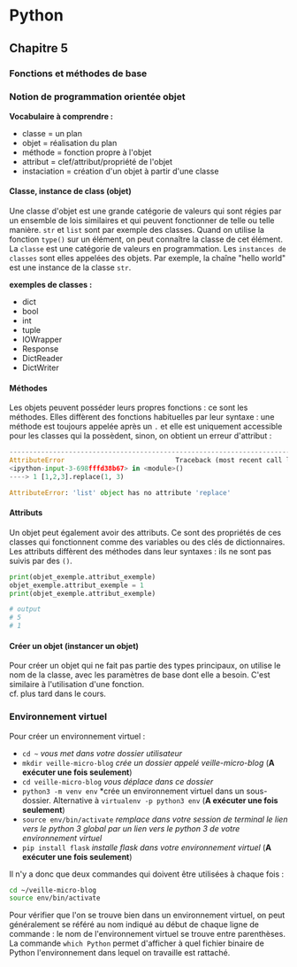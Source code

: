 # Python

## Chapitre 5

### Fonctions et méthodes de base

### Notion de programmation orientée objet
**Vocabulaire à comprendre :**  
- classe = un plan
- objet = réalisation du plan
-  méthode = fonction propre à l'objet
- attribut = clef/attribut/propriété de l'objet
- instaciation = création d'un objet à partir d'une classe  

#### Classe, instance de class (objet)
Une classe d'objet est une grande catégorie de valeurs qui sont régies par un ensemble de lois similaires et qui peuvent fonctionner de telle ou telle manière. `str` et `list` sont par exemple des classes. Quand on utilise la fonction `type()` sur un élément, on peut connaître la classe de cet élément.  
La `classe` est une catégorie de valeurs en programmation. Les `instances de classes` sont elles appelées des objets. Par exemple, la chaîne "hello world" est une instance de la classe `str`.  

**exemples de classes :**  
- dict
- bool
- int
- tuple
- IOWrapper
- Response
- DictReader
- DictWriter

#### Méthodes
Les objets peuvent posséder leurs propres fonctions : ce sont les méthodes. Elles diffèrent des fonctions habituelles par leur syntaxe : une méthode est toujours appelée après un `.` et elle est uniquement accessible pour les classes qui la possèdent, sinon, on obtient un erreur d'attribut :  
``` python
---------------------------------------------------------------------------
AttributeError                            Traceback (most recent call last)
<ipython-input-3-698fffd38b67> in <module>()
----> 1 [1,2,3].replace(1, 3)

AttributeError: 'list' object has no attribute 'replace'

```

#### Attributs
Un objet peut également avoir des attributs. Ce sont des propriétés de ces classes qui fonctionnent comme des variables ou des clés de dictionnaires. Les attributs diffèrent des méthodes dans leur syntaxes : ils ne sont pas suivis par des `()`.  

``` Python
print(objet_exemple.attribut_exemple)
objet_exemple.attribut_exemple = 1
print(objet_exemple.attribut_exemple)

# output
# 5
# 1
```

#### Créer un objet (instancer un objet)
Pour créer un objet qui ne fait pas partie des types principaux, on utilise le nom de la classe, avec les paramètres de base dont elle a besoin. C'est similaire à l'utilisation d'une fonction.  
cf. plus tard dans le cours.  


### Environnement virtuel
Pour créer un environnement virtuel :
- `cd ~` *vous met dans votre dossier utilisateur*
- `mkdir veille-micro-blog` *crée un dossier appelé veille-micro-blog* (**A exécuter une fois seulement**)
- `cd veille-micro-blog` *vous déplace dans ce dossier*
- `python3 -m venv env` *crée un environnement virtuel dans un sous-dossier. Alternative à `virtualenv -p python3 env` (**A exécuter une fois seulement**)
- `source env/bin/activate` *remplace dans votre session de terminal le lien vers le python 3 global par un lien vers le python 3 de votre environnement virtuel*
- `pip install flask` *installe flask dans votre environnement virtuel* (**A exécuter une fois seulement**)  

Il n'y a donc que deux commandes qui doivent être utilisées à chaque fois :
```sh
cd ~/veille-micro-blog
source env/bin/activate
```

Pour vérifier que l'on se trouve bien dans un environnement virtuel, on peut généralement se référé au nom indiqué au début de chaque ligne de commande : le nom de l'environnement virtuel se trouve entre parenthèses.  
La commande `which Python` permet d'afficher à quel fichier binaire de Python l'environnement dans lequel on travaille est rattaché.

